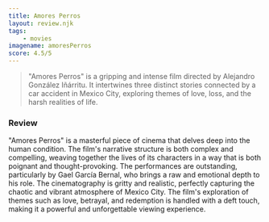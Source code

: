 ```yaml
---
title: Amores Perros
layout: review.njk
tags:
    - movies
imagename: amoresPerros
score: 4.5/5
---
```

> "Amores Perros" is a gripping and intense film directed by Alejandro González Iñárritu. It intertwines three distinct stories connected by a car accident in Mexico City, exploring themes of love, loss, and the harsh realities of life.

### Review
"Amores Perros" is a masterful piece of cinema that delves deep into the human condition. The film's narrative structure is both complex and compelling, weaving together the lives of its characters in a way that is both poignant and thought-provoking. The performances are outstanding, particularly by Gael García Bernal, who brings a raw and emotional depth to his role. The cinematography is gritty and realistic, perfectly capturing the chaotic and vibrant atmosphere of Mexico City. The film's exploration of themes such as love, betrayal, and redemption is handled with a deft touch, making it a powerful and unforgettable viewing experience.